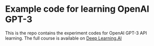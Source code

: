 # Example code for learning OpenAI GPT-3

This is the repo contains the experiment codes for OpenAI GPT-3 API learning. The full course is available on [Deep Learning.AI](https://learn.deeplearning.ai/chatgpt-prompt-eng)
